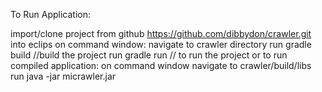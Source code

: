 To Run Application:

import/clone project from github https://github.com/dibbydon/crawler.git into eclips
on command window:
navigate to crawler directory
  run gradle build //build the project
  run gradle run // to run the project
or 
to run compiled application:
on command window navigate to crawler/build/libs
run java -jar micrawler.jar

